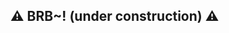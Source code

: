 ## ⚠️ BRB~! (under construction) ⚠️

<link rel="shortcut icon" type="image/x-icon" href="favicon.ico">
